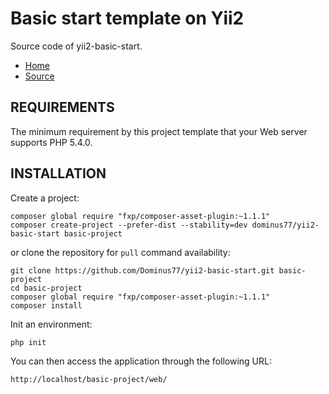 Basic start template on Yii2
============================

Source code of yii2-basic-start.

- [Home](http://dominus77.github.io/yii2-basic-start)
- [Source](https://github.com/Dominus77/yii2-basic-start)

REQUIREMENTS
------------

The minimum requirement by this project template that your Web server supports PHP 5.4.0.

INSTALLATION
------------

Create a project:

~~~
composer global require "fxp/composer-asset-plugin:~1.1.1"
composer create-project --prefer-dist --stability=dev dominus77/yii2-basic-start basic-project
~~~

or clone the repository for `pull` command availability:

~~~
git clone https://github.com/Dominus77/yii2-basic-start.git basic-project
cd basic-project
composer global require "fxp/composer-asset-plugin:~1.1.1"
composer install
~~~

Init an environment:

~~~
php init
~~~

You can then access the application through the following URL:

~~~
http://localhost/basic-project/web/
~~~
